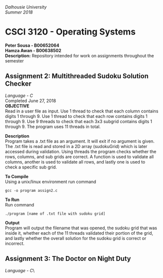  *Dalhousie University*\
 *Summer 2018*
# CSCI 3120 - Operating Systems
 **Peter Sousa -  B00652064**\
 **Hamza Awan - B00638502**\
**Description:** Repository intended for work on assignments throughout the semester

## Assignment 2: Multithreaded Sudoku Solution Checker
*Language - C*\
Completed June 27, 2018\
**OBJECTIVE**\
Read in a user file as input. Use 1 thread to check that each column contains digits 1 through 9. Use 1 thread to check that each row contains digits 1 through 9. Use 9 threads to check that each 3x3 subgrid contains digits 1 through 9. The program uses 11 threads in total.

**Description**\
Program takes a .txt file as an argument. It will exit if no argument is given. The .txt file is read and stored in a 2D array (sudokuGrid) which is later accessed during validation. Using threads the program checks whether the rows, columns, and sub grids are correct. A function is used to validate all columns, another is used to validate all rows, and lastly one is used to check a specific 	sub grid.

**To Compile**\
Using a unix/linux environment run command 

    gcc -o program assign2.c
	
**To Run**\
Run command 

    ./program [name of .txt file with sudoku grid]

**Output**\
Program will output the filename that was opened, the sudoku grid that was inside it, whether each of the 11 threads validated their portion of the grid, and lastly whether the overall solution for the sudoku grid is correct or incorrect.

## Assignment 3: The Doctor on Night Duty
*Language - C*\


